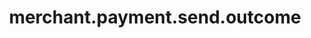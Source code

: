 ---
layout: ResourceOverview
title: merchant.payment.send.outcome
description: Overview
schema: merchant.payment.send.outcome
api: merchant
---